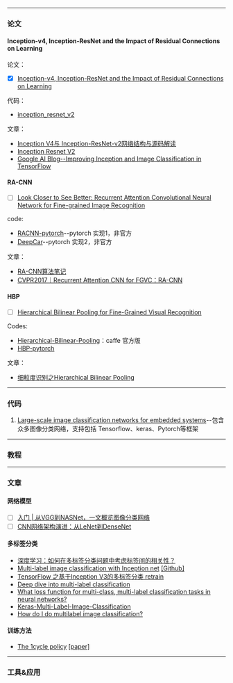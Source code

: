 

---

### 论文

#### Inception-v4, Inception-ResNet and the Impact of Residual Connections on Learning

论文：

- [x] [Inception-v4, Inception-ResNet and the Impact of Residual Connections on Learning](https://arxiv.org/pdf/1602.07261.pdf)

代码：

- [inception_resnet_v2](https://github.com/tensorflow/models/blob/master/research/slim/nets/inception_resnet_v2.py)


文章：

- [Inception V4与 Inception-ResNet-v2网络结构与源码解读](https://blog.csdn.net/zhangwei15hh/article/details/80253571)
- [Inception Resnet V2](https://github.com/weslynn/AlphaTree-graphic-deep-neural-network/blob/master/object%20classification%20%E7%89%A9%E4%BD%93%E5%88%86%E7%B1%BB/InceptionResnetV2.md)
- [Google AI Blog--Improving Inception and Image Classification in TensorFlow](https://ai.googleblog.com/2016/08/improving-inception-and-image.html)

#### RA-CNN

- [ ] [Look Closer to See Better: Recurrent Attention Convolutional Neural Network
for Fine-grained Image Recognition](https://www.microsoft.com/en-us/research/wp-content/uploads/2017/07/Look-Closer-to-See-Better-Recurrent-Attention-Convolutional-Neural-Network-for-Fine-grained-Image-Recognition.pdf)

code:

- [RACNN-pytorch](https://github.com/jeong-tae/RACNN-pytorch)--pytorch 实现1，非官方
- [DeepCar](https://github.com/Charleo85/DeepCar)--pytorch 实现2，非官方

文章：

- [RA-CNN算法笔记](https://blog.csdn.net/u014380165/article/details/79244617)
- [CVPR2017｜Recurrent Attention CNN for FGVC：RA-CNN](https://zhuanlan.zhihu.com/p/42067661)

#### HBP

- [ ] [Hierarchical Bilinear Pooling for Fine-Grained Visual Recognition](https://arxiv.org/pdf/1807.09915.pdf)

Codes:

- [Hierarchical-Bilinear-Pooling](https://github.com/ChaojianYu/Hierarchical-Bilinear-Pooling)：caffe 官方版
- [HBP-pytorch](https://github.com/luyao777/HBP-pytorch)

文章：

- [细粒度识别之Hierarchical Bilinear Pooling](https://zhuanlan.zhihu.com/p/47608165)

---
### 代码

1. [Large-scale image classification networks for embedded systems](https://github.com/osmr/imgclsmob)--包含众多图像分类网络，支持包括 Tensorflow、keras、Pytorch等框架



---
### 教程



---
### 文章

#### 网络模型

- [ ] [入门 | 从VGG到NASNet，一文概览图像分类网络](https://mp.weixin.qq.com/s/gwH9s1ggMTj2dJkad9wUuw)
- [ ] [CNN网络架构演进：从LeNet到DenseNet](https://www.cnblogs.com/skyfsm/p/8451834.html)

#### 多标签分类

- [深度学习：如何在多标签分类问题中考虑标签间的相关性？](https://zhuanlan.zhihu.com/p/39535198?utm_source=com.jd.oa&utm_medium=social)
- [Multi-label image classification with Inception net](https://towardsdatascience.com/multi-label-image-classification-with-inception-net-cbb2ee538e30) [[Github]](https://github.com/BartyzalRadek/Multi-label-Inception-net)
- [TensorFlow 之基于Inception V3的多标签分类 retrain](https://blog.csdn.net/u012936765/article/details/76944727)
- [Deep dive into multi-label classification](https://towardsdatascience.com/journey-to-the-center-of-multi-label-classification-384c40229bff)
- [What loss function for multi-class, multi-label classification tasks in neural networks?](https://stats.stackexchange.com/questions/207794/what-loss-function-for-multi-class-multi-label-classification-tasks-in-neural-n)
- [Keras-Multi-Label-Image-Classification](https://github.com/suraj-deshmukh/Keras-Multi-Label-Image-Classification)
- [How do I do multilabel image classification?](https://github.com/tensorflow/skflow/issues/113)


#### 训练方法

- [The 1cycle policy](https://sgugger.github.io/the-1cycle-policy.html#the-1cycle-policy) [[paper]](https://arxiv.org/abs/1803.09820)



---
### 工具&应用





